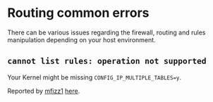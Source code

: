 # Routing common errors

There can be various issues regarding the firewall, routing and rules manipulation depending on your host environment.

## `cannot list rules: operation not supported`

Your Kernel might be missing `CONFIG_IP_MULTIPLE_TABLES=y`.

Reported by [mfizz1](https://github.com/mfizz1) [here](https://github.com/qdm12/gluetun/issues/1013#issuecomment-1153895571).
